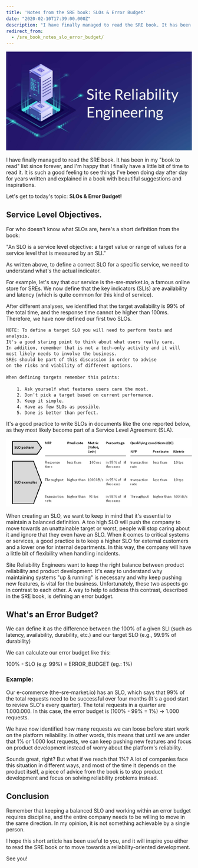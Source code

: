```yaml
---
title: 'Notes from the SRE book: SLOs & Error Budget'
date: "2020-02-10T17:39:00.000Z"
description: "I have finally managed to read the SRE book. It has been in my 'book to read' list since forever, and I'm happy that I finally have a little bit of time to read it. It is such a good feeling to see things I've been doing day after day for years written and explained in a book with beautiful suggestions and inspirations."
redirect_from:
  - /sre_book_notes_slo_error_budget/
---
```


!['sre'](./sre.png)

I have finally managed to read the SRE book. It has been in my "book to read" list since forever, and I'm happy that I finally have a little bit of time to read it.
It is such a good feeling to see things I've been doing day after day for years written and explained in a book with beautiful suggestions and inspirations.

Let's get to today's topic: **SLOs & Error Budget!**

## Service Level Objectives.

For who doesn't know what SLOs are, here's a short definition from the book:

"An SLO is a service level objective: a target value or range of values for a service level that is measured by an SLI."

As written above, to define a correct SLO for a specific service, we need to understand what's the actual indicator.

For example, let's say that our service is the-sre-market.io, a famous online store for SREs.
We now define that the key indicators (SLIs) are availability and latency (which is quite common for this kind of service).

After different analyses, we identified that the target availability is 99% of the total time, and the response time cannot be higher than 100ms. Therefore, we have now defined our first two SLOs. 



    NOTE: To define a target SLO you will need to perform tests and analysis.
    It's a good staring point to think about what users really care.
    In addition, remember that is not a tech-only activity and it will 
    most likely needs to involve the business. 
    SREs should be part of this discussion in order to advise 
    on the risks and viability of different options.

    When defining targets remember this points:

        1. Ask yourself what features users care the most.
        2. Don’t pick a target based on current performance.
        3. Keep it simple.
        4. Have as few SLOs as possible.
        5. Done is better than perfect.



It's a good practice to write SLOs in documents like the one reported below, as they most likely become part of a Service Level Agreement (SLA).

!['slo-document'](./slo.png)

When creating an SLO, we want to keep in mind that it's essential to maintain a balanced definition. 
A too high SLO will push the company to move towards an unattainable target or worst, people will stop caring about it and ignore that they even have an SLO.
When it comes to critical systems or services, a good practice is to keep a higher SLO for external customers and a lower one for internal departments. In this way, the company will have a little bit of flexibility when handling incidents.

Site Reliability Engineers want to keep the right balance between product reliability and product development. It's easy to understand why maintaining systems "up & running" is necessary and why keep pushing new features, is vital for the business. Unfortunately, these two aspects go in contrast to each other.
A way to help to address this contrast, described in the SRE book, is defining an error budget.

## What's an Error Budget?

We can define it as the difference between the 100% of a given SLI (such as latency, availability, durability, etc.) and our target SLO (e.g., 99.9% of durability)

We can calculate our error budget like this:

100% - SLO (e.g: 99%) = ERROR_BUDGET (eg.: 1%)

### Example:

Our e-commerce (the-sre-market.io) has an SLO, which says that 99% of the total requests need to be successful over four months (It's a good start to review SLO's every quarter).
The total requests in a quarter are 1.000.000.
In this case, the error budget is (100% - 99% = 1%) -> 1.000 requests.

We have now identified how many requests we can loose before start work on the platform reliability. In other words, this means that until we are under that 1% or 1.000 lost requests, we can keep pushing new features and focus on product development instead of worry about the platform's reliability. 

Sounds great, right? But what if we reach that 1%?
A lot of companies face this situation in different ways, and most of the time it depends on the product itself, a piece of advice from the book is to stop product development and focus on solving reliability problems instead.

## Conclusion

Remember that keeping a balanced SLO and working within an error budget requires discipline, and the entire company needs to be willing to move in the same direction.
In my opinion, it is not something achievable by a single person.

I hope this short article has been useful to you, and it will inspire you either to read the SRE book or to move towards a reliability-oriented development.

See you!
